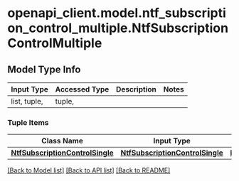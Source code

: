 # openapi_client.model.ntf_subscription_control_multiple.NtfSubscriptionControlMultiple

## Model Type Info
Input Type | Accessed Type | Description | Notes
------------ | ------------- | ------------- | -------------
list, tuple,  | tuple,  |  | 

### Tuple Items
Class Name | Input Type | Accessed Type | Description | Notes
------------- | ------------- | ------------- | ------------- | -------------
[**NtfSubscriptionControlSingle**](NtfSubscriptionControlSingle.md) | [**NtfSubscriptionControlSingle**](NtfSubscriptionControlSingle.md) | [**NtfSubscriptionControlSingle**](NtfSubscriptionControlSingle.md) |  | 

[[Back to Model list]](../../README.md#documentation-for-models) [[Back to API list]](../../README.md#documentation-for-api-endpoints) [[Back to README]](../../README.md)

